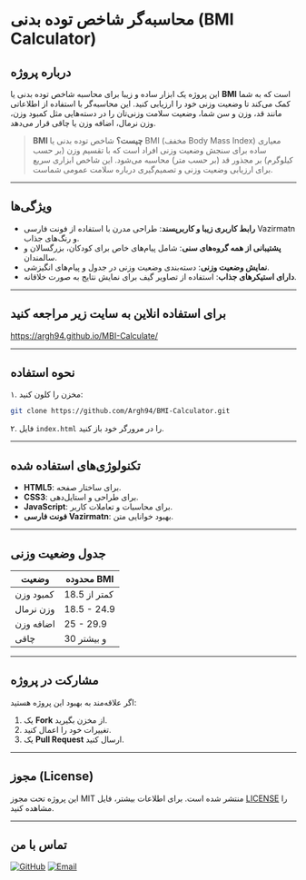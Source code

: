 # محاسبه‌گر شاخص توده بدنی (BMI Calculator)

## درباره پروژه
این پروژه یک ابزار ساده و زیبا برای محاسبه شاخص توده بدنی یا **BMI** است که به شما کمک می‌کند تا وضعیت وزنی خود را ارزیابی کنید. این محاسبه‌گر با استفاده از اطلاعاتی مانند قد، وزن و سن شما، وضعیت سلامت وزنی‌تان را در دسته‌هایی مثل کمبود وزن، وزن نرمال، اضافه وزن یا چاقی قرار می‌دهد.

> **BMI چیست؟**
> شاخص توده بدنی یا BMI (مخفف Body Mass Index) معیاری ساده برای سنجش وضعیت وزنی افراد است که با تقسیم وزن (بر حسب کیلوگرم) بر مجذور قد (بر حسب متر) محاسبه می‌شود. این شاخص ابزاری سریع برای ارزیابی وضعیت وزنی و تصمیم‌گیری درباره سلامت عمومی شماست.

---

## ویژگی‌ها
- **رابط کاربری زیبا و کاربرپسند**: طراحی مدرن با استفاده از فونت فارسی Vazirmatn و رنگ‌های جذاب.
- **پشتیبانی از همه گروه‌های سنی**: شامل پیام‌های خاص برای کودکان، بزرگسالان و سالمندان.
- **نمایش وضعیت وزنی**: دسته‌بندی وضعیت وزنی در جدول و پیام‌های انگیزشی.
- **دارای استیکرهای جذاب**: استفاده از تصاویر گیف برای نمایش نتایج به صورت خلاقانه.

---

## برای استفاده انلاین به سایت زیر مراجعه کنید 
https://argh94.github.io/MBI-Calculate/

---

## نحوه استفاده
۱. مخزن را کلون کنید:
   ```bash
   git clone https://github.com/Argh94/BMI-Calculator.git
   ```
۲. فایل `index.html` را در مرورگر خود باز کنید.

---

## تکنولوژی‌های استفاده شده
- **HTML5**: برای ساختار صفحه.
- **CSS3**: برای طراحی و استایل‌دهی.
- **JavaScript**: برای محاسبات و تعاملات کاربر.
- **فونت فارسی Vazirmatn**: بهبود خوانایی متن.

---

## جدول وضعیت وزنی
| **وضعیت**       | **محدوده BMI** |
|------------------|----------------|
| کمبود وزن        | کمتر از 18.5   |
| وزن نرمال        | 18.5 - 24.9    |
| اضافه وزن        | 25 - 29.9      |
| چاقی             | 30 و بیشتر     |

---

## مشارکت در پروژه
اگر علاقه‌مند به بهبود این پروژه هستید:
1. یک **Fork** از مخزن بگیرید.
2. تغییرات خود را اعمال کنید.
3. یک **Pull Request** ارسال کنید.

---

## مجوز (License)
این پروژه تحت مجوز MIT منتشر شده است. برای اطلاعات بیشتر، فایل [LICENSE](LICENSE) را مشاهده کنید.

---

## تماس با من
[![GitHub](https://img.shields.io/badge/GitHub-Argh94-blue?logo=github)](https://github.com/Argh94)
[![Email](https://img.shields.io/badge/Email-Contact-orange?logo=gmail)](mailto:your-Argh7394@gmail.com)


